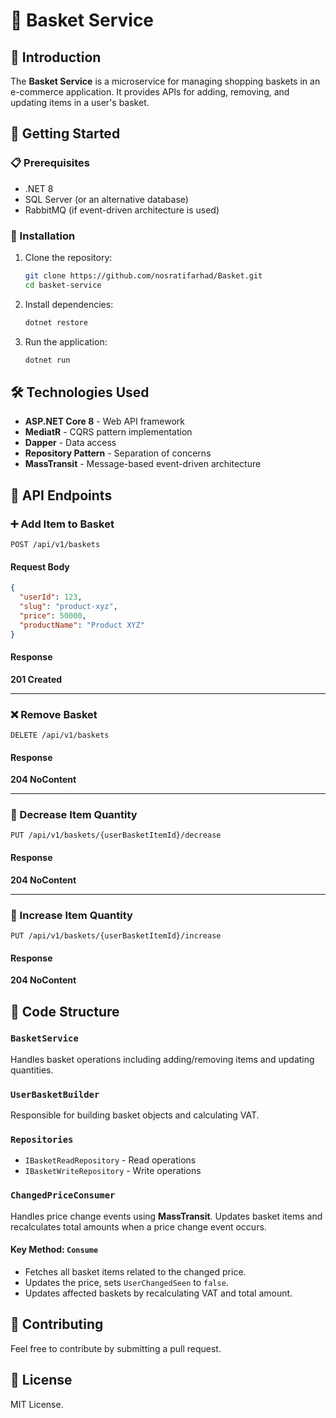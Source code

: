 # 🛒 Basket Service

## 📌 Introduction
The **Basket Service** is a microservice for managing shopping baskets in an e-commerce application. It provides APIs for adding, removing, and updating items in a user's basket.

## 🚀 Getting Started

### 📋 Prerequisites
- .NET 8
- SQL Server (or an alternative database)
- RabbitMQ (if event-driven architecture is used)

### 🔧 Installation
1. Clone the repository:
   ```sh
   git clone https://github.com/nosratifarhad/Basket.git
   cd basket-service
   ```
2. Install dependencies:
   ```sh
   dotnet restore
   ```
3. Run the application:
   ```sh
   dotnet run
   ```

## 🛠 Technologies Used
- **ASP.NET Core 8** - Web API framework
- **MediatR** - CQRS pattern implementation
- **Dapper** - Data access
- **Repository Pattern** - Separation of concerns
- **MassTransit** - Message-based event-driven architecture

## 📖 API Endpoints

### ➕ Add Item to Basket
```http
POST /api/v1/baskets
```
#### Request Body
```json
{
  "userId": 123,
  "slug": "product-xyz",
  "price": 50000,
  "productName": "Product XYZ"
}
```
#### Response
**201 Created**

---

### ❌ Remove Basket
```http
DELETE /api/v1/baskets
```
#### Response
**204 NoContent**

---

### 🔽 Decrease Item Quantity
```http
PUT /api/v1/baskets/{userBasketItemId}/decrease
```
#### Response
**204 NoContent**

---

### 🔼 Increase Item Quantity
```http
PUT /api/v1/baskets/{userBasketItemId}/increase
```
#### Response
**204 NoContent**

## 📄 Code Structure

### `BasketService`
Handles basket operations including adding/removing items and updating quantities.

### `UserBasketBuilder`
Responsible for building basket objects and calculating VAT.

### `Repositories`
- `IBasketReadRepository` - Read operations
- `IBasketWriteRepository` - Write operations

### `ChangedPriceConsumer`
Handles price change events using **MassTransit**. Updates basket items and recalculates total amounts when a price change event occurs.

#### **Key Method: `Consume`**
- Fetches all basket items related to the changed price.
- Updates the price, sets `UserChangedSeen` to `false`.
- Updates affected baskets by recalculating VAT and total amount.

## 🤝 Contributing
Feel free to contribute by submitting a pull request.

## 📜 License
MIT License.

